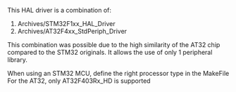 This HAL driver is a combination of:
 1. Archives/STM32F1xx_HAL_Driver
 2. Archives/AT32F4xx_StdPeriph_Driver
 
This combination was possible due to the high similarity of the AT32
chip compared to the STM32 originals. It allows the use of only 1
peripheral library.

When using an STM32 MCU, define the right processor type in the MakeFile
For the AT32, only AT32F403Rx_HD is supported
